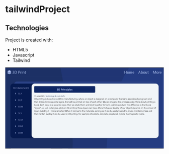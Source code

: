 # tailwindProject

## Technologies
Project is created with:
* HTML5
* Javascript
* Tailwind

![tailwind](./img.jpg)
